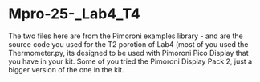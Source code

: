 # Mpro-25-_Lab4_T4

The two files here are from the Pimoroni examples library - and are the source code you used for the T2 porotion of Lab4 (most of you used the Thermometer.py, its designed to be used with Pimoroni Pico Display that you have in your kit. Some of you tried the Pimoroni Display Pack 2, just a bigger version of the one in the kit.

